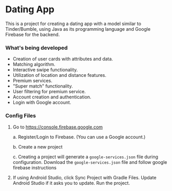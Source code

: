 # Dating App

This is a project for creating a dating app with a model similar to Tinder/Bumble, using Java as its programming language and Google Firebase for the backend.

### What's being developed

- Creation of user cards with attributes and data.
- Matching algorithm.
- Interactive swipe functionality.
- Utilization of location and distance features.
- Premium services.
- "Super match" functionality.
- User filtering for premium service.
- Account creation and authentication.
- Login with Google account.

### Config Files

1. Go to https://console.firebase.google.com

   a. Register/Login to Firebase. (You can use a Google account.)

   b. Create a new project

   c. Creating a project will generate a `google-services.json` file during configuration. Download the `google-services.json` file and follow google firebase instructions

2. If using Android Studio, click Sync Project with Gradle Files. Update Android Studio if it asks you to update. Run the project.
